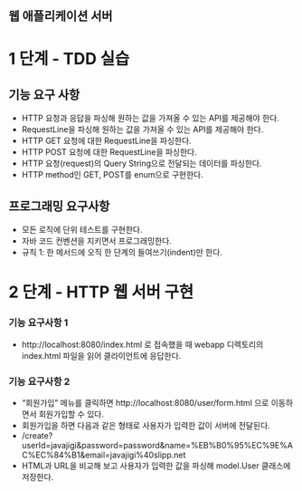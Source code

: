 ## 웹 애플리케이션 서버

# 1 단계 - TDD 실습
## 기능 요구 사항
* HTTP 요청과 응답을 파싱해 원하는 값을 가져올 수 있는 API를 제공해야 한다.
* RequestLine을 파싱해 원하는 값을 가져올 수 있는 API를 제공해야 한다.
* HTTP GET 요청에 대한 RequestLine을 파싱한다.
* HTTP POST 요청에 대한 RequestLine을 파싱한다.
* HTTP 요청(request)의 Query String으로 전달되는 데이터를 파싱한다.
* HTTP method인 GET, POST를 enum으로 구현한다.

## 프로그래밍 요구사항
* 모든 로직에 단위 테스트를 구현한다.
* 자바 코드 컨벤션을 지키면서 프로그래밍한다.
* 규칙 1: 한 메서드에 오직 한 단계의 들여쓰기(indent)만 한다.

# 2 단계 - HTTP 웹 서버 구현
### 기능 요구사항 1
* http://localhost:8080/index.html 로 접속했을 때 webapp 디렉토리의 index.html 파일을 읽어 클라이언트에 응답한다.

### 기능 요구사항 2
* “회원가입” 메뉴를 클릭하면 http://localhost:8080/user/form.html 으로 이동하면서 회원가입할 수 있다. 
* 회원가입을 하면 다음과 같은 형태로 사용자가 입력한 값이 서버에 전달된다.
* /create?userId=javajigi&password=password&name=%EB%B0%95%EC%9E%AC%EC%84%B1&email=javajigi%40slipp.net
* HTML과 URL을 비교해 보고 사용자가 입력한 값을 파싱해 model.User 클래스에 저장한다.